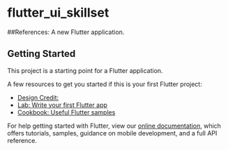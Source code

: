 # flutter_ui_skillset
##References:
A new Flutter application.

## Getting Started


This project is a starting point for a Flutter application.

A few resources to get you started if this is your first Flutter project:
- [Design Credit: ](https://dribbble.com/shots/7969387-Coffee-To-Go-app-design/attachments/520952?mode=media)
- [Lab: Write your first Flutter app](https://flutter.dev/docs/get-started/codelab)
- [Cookbook: Useful Flutter samples](https://flutter.dev/docs/cookbook)

For help getting started with Flutter, view our
[online documentation](https://flutter.dev/docs), which offers tutorials,
samples, guidance on mobile development, and a full API reference.
